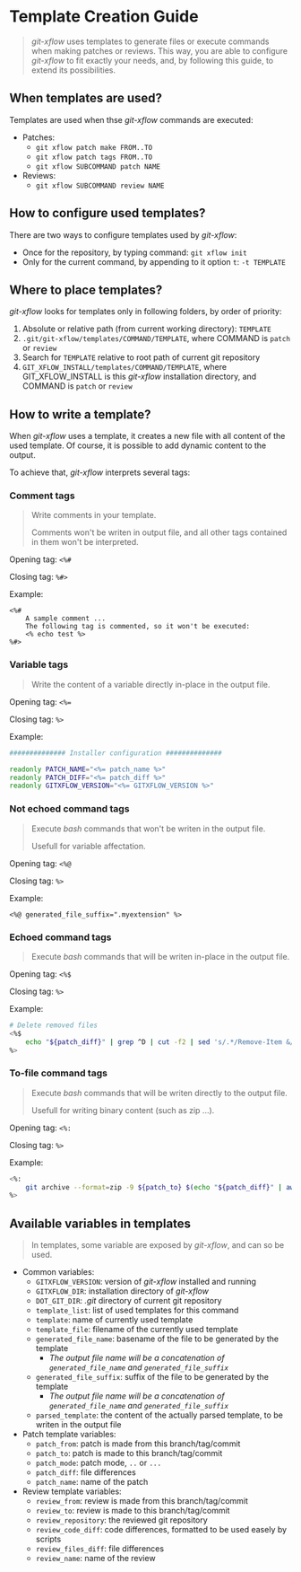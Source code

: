 Template Creation Guide
=======================

> *git-xflow* uses templates to generate files or execute commands when making
> patches or reviews. This way, you are able to configure *git-xflow* to fit
> exactly your needs, and, by following this guide, to extend its possibilities.



When templates are used?
------------------------

Templates are used when thse *git-xflow* commands are executed:

* Patches:
  * `git xflow patch make FROM..TO`
  * `git xflow patch tags FROM..TO`
  * `git xflow SUBCOMMAND patch NAME`
* Reviews:
  * `git xflow SUBCOMMAND review NAME`



How to configure used templates?
--------------------------------

There are two ways to configure templates used by *git-xflow*:

* Once for the repository, by typing command: `git xflow init`
* Only for the current command, by appending to it option `t`: `-t TEMPLATE`



Where to place templates?
-------------------------

*git-xflow* looks for templates only in following folders, by order of priority:

1. Absolute or relative path (from current working directory): `TEMPLATE`
2. `.git/git-xflow/templates/COMMAND/TEMPLATE`, where COMMAND is `patch` or `review`
3. Search for `TEMPLATE` relative to root path of current git repository
4. `GIT_XFLOW_INSTALL/templates/COMMAND/TEMPLATE`, where GIT_XFLOW_INSTALL is
   this *git-xflow* installation directory, and COMMAND is `patch` or `review`



How to write a template?
------------------------

When *git-xflow* uses a template, it creates a new file with all content of the
used template. Of course, it is possible to add dynamic content to the output.

To achieve that, *git-xflow* interprets several tags:



### Comment tags

> Write comments in your template.
>
> Comments won't be writen in output file,
> and all other tags contained in them won't be interpreted.

Opening tag: `<%#`

Closing tag: `%#>`

Example:

```
<%#
    A sample comment ...
    The following tag is commented, so it won't be executed:
    <% echo test %>
%#>
```



### Variable tags

> Write the content of a variable directly in-place in the output file.

Opening tag: `<%=`

Closing tag: `%>`

Example:

```sh
############## Installer configuration ##############

readonly PATCH_NAME="<%= patch_name %>"
readonly PATCH_DIFF="<%= patch_diff %>"
readonly GITXFLOW_VERSION="<%= GITXFLOW_VERSION %>"
```



### Not echoed command tags

> Execute *bash* commands that won't be writen in the output file.
>
> Usefull for variable affectation.

Opening tag: `<%@`

Closing tag: `%>`

Example:

```
<%@ generated_file_suffix=".myextension" %>
```



### Echoed command tags

> Execute *bash* commands that will be writen in-place in the output file.

Opening tag: `<%$`

Closing tag: `%>`

Example:

```sh
# Delete removed files
<%$
    echo "${patch_diff}" | grep ^D | cut -f2 | sed 's/.*/Remove-Item &/g'
%>
```



### To-file command tags

> Execute *bash* commands that will be writen directly to the output file.
>
> Usefull for writing binary content (such as zip ...).

Opening tag: `<%:`

Closing tag: `%>`

Example:

```sh
<%:
    git archive --format=zip -9 ${patch_to} $(echo "${patch_diff}" | awk '{ if [[ $1 != "D" ]] printf("\"%s\"\n", substr($0,3)) }')
%>
```



Available variables in templates
--------------------------------

> In templates, some variable are exposed by *git-xflow*, and can so be used.

* Common variables:
  * `GITXFLOW_VERSION`: version of *git-xflow* installed and running
  * `GITXFLOW_DIR`: installation directory of *git-xflow*
  * `DOT_GIT_DIR`: *.git* directory of current git repository
  * `template_list`: list of used templates for this command
  * `template`: name of currently used template
  * `template_file`: filename of the currently used template
  * `generated_file_name`: basename of the file to be generated by the template
    * *The output file name will be a concatenation of `generated_file_name` and `generated_file_suffix`*
  * `generated_file_suffix`: suffix of the file to be generated by the template
    * *The output file name will be a concatenation of `generated_file_name` and `generated_file_suffix`*
  * `parsed_template`: the content of the actually parsed template, to be writen in the output file
* Patch template variables:
  * `patch_from`: patch is made from this branch/tag/commit
  * `patch_to`: patch is made to this branch/tag/commit
  * `patch_mode`: patch mode, `..` or `...`
  * `patch_diff`: file differences
  * `patch_name`: name of the patch
* Review template variables:
  * `review_from`: review is made from this branch/tag/commit
  * `review_to`: review is made to this branch/tag/commit
  * `review_repository`: the reviewed git repository
  * `review_code_diff`: code differences, formatted to be used easely by scripts
  * `review_files_diff`: file differences
  * `review_name`: name of the review